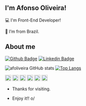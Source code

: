## I'm Afonso Oliveira!

 
:computer: I'm Front-End Developer!

:house_with_garden: I’m from Brazil.


## About me

[![Github Badge](https://img.shields.io/badge/-Github-000?style=flat-square&logo=Github&logoColor=white&link=https://github.com/afoliveira)](https://github.com/afoliveira)
[![Linkedin Badge](https://img.shields.io/badge/-LinkedIn-blue?style=flat-square&logo=Linkedin&logoColor=white&link=https://www.linkedin.com/in/afonso-oliveira-104232ba/)](https://www.linkedin.com/in/afonso-oliveira-104232ba/)


![afoliveira GitHub stats](https://github-readme-stats.vercel.app/api?username=afoliveira&show_icons=true&theme=dracula)
[![Top Langs](https://github-readme-stats.vercel.app/api/top-langs/?username=afoliveira&show_icons=true&theme=dracula)](https://github.com/afoliveira/github-readme-stats)



<code><img height='20' src='https://img.shields.io/badge/HTML5-E34F26?style=for-the-badge&logo=html5&logoColor=white'></code>
<code><img height='20' src='https://img.shields.io/badge/CSS3-1572B6?style=for-the-badge&logo=css3&logoColor=white'></code>
<code><img height='20' src='https://img.shields.io/badge/JavaScript-323330?style=for-the-badge&logo=javascript&logoColor=F7DF1E'></code>
<code><img height='20' src='https://img.shields.io/badge/TypeScript-007ACC?style=for-the-badge&logo=typescript&logoColor=white'></code>
<code><img height='20' src='https://img.shields.io/badge/React_Native-20232A?style=for-the-badge&logo=react&logoColor=61DAFB'></code>
<code><img height='20' src='https://img.shields.io/badge/React-20232A?style=for-the-badge&logo=react&logoColor=61DAFB'></code>

- Thanks for visiting.

- Enjoy it!! o/
